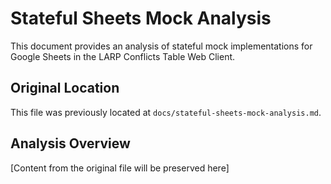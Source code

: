 # Stateful Sheets Mock Analysis

This document provides an analysis of stateful mock implementations for Google Sheets in the LARP Conflicts Table Web Client.

## Original Location

This file was previously located at `docs/stateful-sheets-mock-analysis.md`.

## Analysis Overview

[Content from the original file will be preserved here]
